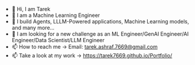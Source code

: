 - 👋 Hi, I am Tarek
- 👀 I am a Machine Learning Engineer
- 🌱 I build Agents, LLLM-Powered applications, Machine Learning models, and many more...
- 💞️ I am looking for a new challenge as an ML Engineer/GenAI Engineer/AI Engineer/Data Scientist/LLM Engineer
- 📫 How to reach me -> Email: tarek.ashraf.7669@gmail.com
- 📫 Take a look at my work -> https://tarek7669.github.io/Portfolio/

<!---
tarek7669/tarek7669 is a ✨ special ✨ repository because its `README.md` (this file) appears on your GitHub profile.
You can click the Preview link to take a look at your changes.
--->
